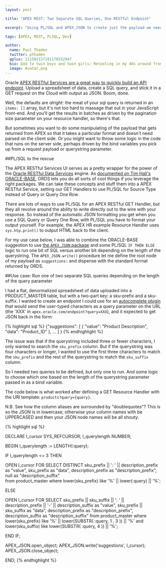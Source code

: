 ```yaml
---
layout: post

title: "APEX REST: Two Separate SQL Queries, One RESTful Endpoint"

excerpt: "Using PL/SQL and APEX_JSON to create just the payload we need from two separate potential queries in an APEX RESTful Resource Handler"

tags: [APEX, REST, PLSQL, Dev]

author:
  name: Paul Thaden
  twitter: pthaden
  gplus: 111502137181170252947 
  bio: Dad to twin boys and twin girls; Retooling in my 40s around front-end dev and JavaScript; Oracle CX Apps Sales Consultant; all-around guy
  image: Avatar.png
---
```


Oracle [APEX RESTful Services are a great way to quickly build an API endpoint](http://www.oracle.com/webfolder/technetwork/tutorials/obe/db/apex/r51/restful_web_services/restful_web_services.html#section1s1). Upload a spreadsheet of data, create a SQL query, and stick it in a GET request on the Cloud with output as JSON. Boom, done.

Well, the defaults are *alright:* the meat of your sql query is returned in an `items: []` array, but it's not too hard to massage that out in your JavaScript front-end.  And you'll get the results in batches as driven by the pagination size parameter on your resource handler, so there's that. 

But sometimes you want to do some manipulating of the payload that gets returned from APEX so that it takes a particular format and doesn't need parsed on the client side. Or you might want to throw some logic in the code that runs on the server side, perhaps driven by the bind variables you pick up from a request payload or querystring parameter.

##PL/SQL to the rescue

The APEX RESTful Services UI serves as a pretty wrapper for the power of the [Oracle RESTful Data Services](http://www.oracle.com/technetwork/developer-tools/rest-data-services/overview/index.html) engine. As [documented on Tim Hall's ORACLE-BASE](https://oracle-base.com/articles/misc/oracle-rest-data-services-ords-create-basic-rest-web-services-using-plsql), ORDS lets you do all sorts of cool things if you leverage the right packages. We can take these concepts and stuff them into a APEX RESTful Service, setting our GET Handlers to use PL/SQL for Source Type instead of Query or Query One Row.

There are lots of ways to use PL/SQL for an APEX RESTful GET Handler, but they all revolve around the ability to write directly out to the wire with your response.  So instead of the automatic JSON formatting you get when you use a SQL Query or Query One Row, with PL/SQL you have to format your output yourself. For example, the APEX HR example Resource Handler uses `sys.htp.print()` to output HTML back to the client.

For my use case below, I was able to combine the ORACLE-BASE suggestion to use [the `APEX_JSON` package](https://docs.oracle.com/cd/E59726_01/doc.50/e39149/apex_json.htm#AEAPI29635) and some PL/SQL `IF THEN ELSE` logic to run one bit of SQL versus another bit depending on the length of the querystring. The `APEX_JSON.write()` procedure let me define the root node of my payload as `suggestions:` and dispense with the standard format returned by ORDS.



##Use case: Run one of two separate SQL queries depending on the length of the query parameter

I had a flat, denormalized spreadsheet of data uploaded into a PRODUCT_MASTER table, but with a two-part key: a sku-prefix and a sku-suffix.  I wanted to create an endpoint I could use for an [autocomplete plugin](https://github.com/devbridge/jQuery-Autocomplete) that would send the user-typed characters as a query parameter on the URL (the 'XXX' in `apex.oracle.com/endpoint?query=XXX`), and it expected to get JSON back in the form:

{% highlight sql %}
{"suggestions": [
    {
      "value": "Product Description",
      "data": "Product_ID"
    }, 
    ...
  ]
}
{% endhighlight %}

The issue was that if the querystring included three or fewer characters, I only wanted to search the `sku_prefix` column.  But if the querystring was four characters or longer, I wanted to use the first three characters to match the `sku_prefix` and the rest of the querystring to match the `sku_suffix` column.

So I needed two queries to be defined, but only one to run.  And some logic to choose which one based on the length of the querystring parameter passed in as a bind variable.  

The code below is what worked after defining a GET Resource Handler with the URI template: `products?query={query}`. 

N.B. See how the column aliases are surrounded by "doublequotes"?  This is so the JSON is in lowercase; otherwise your column names with be UPPERCASED and then your JSON node names will be all shouty.  

{% highlight sql %}

DECLARE
l_cursor SYS_REFCURSOR;
l_querylength NUMBER;

BEGIN 
l_querylength := LENGTH(:query);

IF l_querylength <= 3 THEN

  OPEN l_cursor FOR
    SELECT DISTINCT sku_prefix || ': ' || description_prefix as "value", 
      sku_prefix as "data", 
      description_prefix as "description_prefix",
      null as "description_suffix"  
      from product_master 
      where lower(sku_prefix) like '%' || lower(:query) || '%';

ELSE

  OPEN l_cursor FOR
    SELECT sku_prefix || sku_suffix  || ': ' || description_prefix || '-' || description_suffix as "value", 
      sku_prefix || sku_suffix as "data", 
      description_prefix as "description_prefix",
      description_suffix as "description_suffix" 
      from product_master 
      where lower(sku_prefix) like '%' || lower(SUBSTR( :query, 1 , 3  )) || '%'
      and lower(sku_suffix) like lower(SUBSTR( :query, 4  )) || '%';

END IF;

APEX_JSON.open_object;
APEX_JSON.write('suggestions', l_cursor);
APEX_JSON.close_object;

END;
{% endhighlight %}









